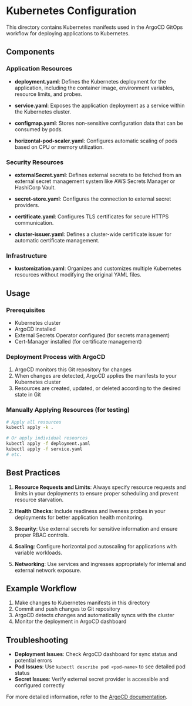 # Kubernetes Configuration

This directory contains Kubernetes manifests used in the ArgoCD GitOps workflow for deploying applications to Kubernetes.

## Components

### Application Resources

- **deployment.yaml**: Defines the Kubernetes deployment for the application, including the container image, environment variables, resource limits, and probes.

- **service.yaml**: Exposes the application deployment as a service within the Kubernetes cluster.

- **configmap.yaml**: Stores non-sensitive configuration data that can be consumed by pods.

- **horizontal-pod-scaler.yaml**: Configures automatic scaling of pods based on CPU or memory utilization.

### Security Resources

- **externalSecret.yaml**: Defines external secrets to be fetched from an external secret management system like AWS Secrets Manager or HashiCorp Vault.

- **secret-store.yaml**: Configures the connection to external secret providers.

- **certificate.yaml**: Configures TLS certificates for secure HTTPS communication.

- **cluster-issuer.yaml**: Defines a cluster-wide certificate issuer for automatic certificate management.

### Infrastructure

- **kustomization.yaml**: Organizes and customizes multiple Kubernetes resources without modifying the original YAML files.

## Usage

### Prerequisites

- Kubernetes cluster
- ArgoCD installed
- External Secrets Operator configured (for secrets management)
- Cert-Manager installed (for certificate management)

### Deployment Process with ArgoCD

1. ArgoCD monitors this Git repository for changes
2. When changes are detected, ArgoCD applies the manifests to your Kubernetes cluster
3. Resources are created, updated, or deleted according to the desired state in Git

### Manually Applying Resources (for testing)

```bash
# Apply all resources
kubectl apply -k .

# Or apply individual resources
kubectl apply -f deployment.yaml
kubectl apply -f service.yaml
# etc.
```

## Best Practices

1. **Resource Requests and Limits**: Always specify resource requests and limits in your deployments to ensure proper scheduling and prevent resource starvation.

2. **Health Checks**: Include readiness and liveness probes in your deployments for better application health monitoring.

3. **Security**: Use external secrets for sensitive information and ensure proper RBAC controls.

4. **Scaling**: Configure horizontal pod autoscaling for applications with variable workloads.

5. **Networking**: Use services and ingresses appropriately for internal and external network exposure.

## Example Workflow

1. Make changes to Kubernetes manifests in this directory
2. Commit and push changes to Git repository
3. ArgoCD detects changes and automatically syncs with the cluster
4. Monitor the deployment in ArgoCD dashboard

## Troubleshooting

- **Deployment Issues**: Check ArgoCD dashboard for sync status and potential errors
- **Pod Issues**: Use `kubectl describe pod <pod-name>` to see detailed pod status
- **Secret Issues**: Verify external secret provider is accessible and configured correctly

For more detailed information, refer to the [ArgoCD documentation](https://argo-cd.readthedocs.io/en/stable/). 